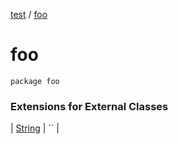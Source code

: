 [test](test/index) / [foo](test/foo/index)


# foo

`package foo`



### Extensions for External Classes


| [String](test/foo/-string/index) | `` |

